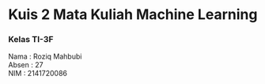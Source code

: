 # Kuis 2 Mata Kuliah Machine Learning

### Kelas TI-3F

Nama : Roziq Mahbubi <br>
Absen : 27 <br>
NIM : 2141720086
